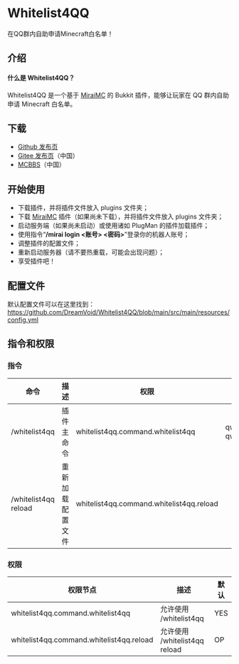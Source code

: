 # Whitelist4QQ
在QQ群内自助申请Minecraft白名单！

## 介绍

#### 什么是 Whitelist4QQ？
Whitelist4QQ 是一个基于 [MiraiMC](https://github.com/DreamVoid/MiraiMC) 的 Bukkit 插件，能够让玩家在 QQ 群内自助申请 Minecraft 白名单。

## 下载
 * [Github 发布页](https://github.com/DreamVoid/Whitelist4QQ/releases)
 * [Gitee 发布页](https://gitee.com/dreamvoid/Whitelist4QQ/releases)（中国）
 * [MCBBS](https://www.mcbbs.net/thread-1271011-1-1.html)（中国）

## 开始使用

* 下载插件，并将插件文件放入 plugins 文件夹；
* 下载 [MiraiMC](https://github.com/DreamVoid/MiraiMC) 插件（如果尚未下载），并将插件文件放入 plugins 文件夹；
* 启动服务端（如果尚未启动）或使用诸如 PlugMan 的插件加载插件；
* 使用指令“**/mirai login <账号> <密码>**”登录你的机器人账号；
* 调整插件的配置文件；
* 重新启动服务器（请不要热重载，可能会出现问题）；
* 享受插件吧！

## 配置文件

默认配置文件可以在这里找到：https://github.com/DreamVoid/Whitelist4QQ/blob/main/src/main/resources/config.yml
## 指令和权限
### 指令
| 命令 | 描述 | 权限 | 别名 |
| ---------------------------- | ---------------------- | ---------- | ------- |
| /whitelist4qq  | 插件主命令 | whitelist4qq.command.whitelist4qq | qwl, qwhitelist |
| /whitelist4qq reload | 重新加载配置文件 | whitelist4qq.command.whitelist4qq.reload |

### 权限
| 权限节点 | 描述 | 默认 |
| ---------------------------- | ---------------------- | ---------- |
| whitelist4qq.command.whitelist4qq | 允许使用 /whitelist4qq | YES |
| whitelist4qq.command.whitelist4qq.reload | 允许使用 /whitelist4qq reload | OP |
